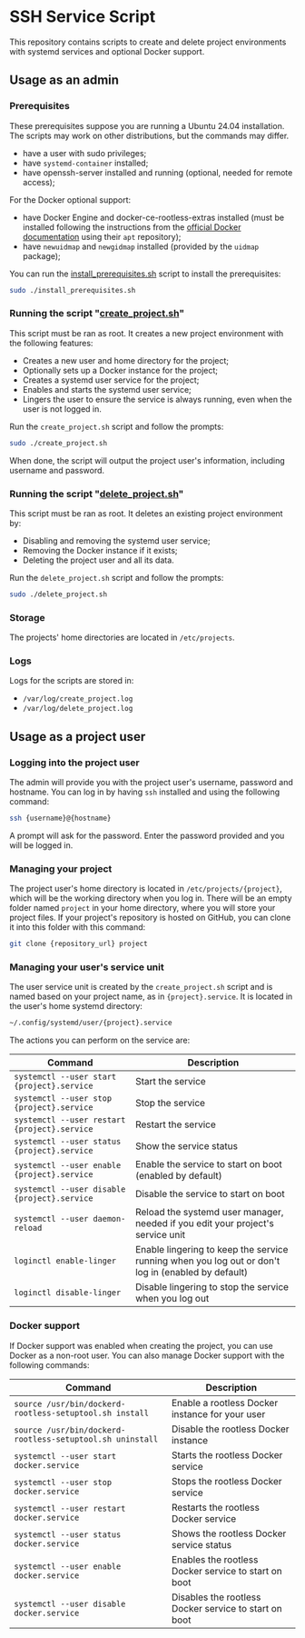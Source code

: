 # SSH Service Script

This repository contains scripts to create and delete project environments with systemd services and optional Docker support.

## Usage as an admin

### Prerequisites

These prerequisites suppose you are running a Ubuntu 24.04 installation. The scripts may work on other distributions, but the commands may differ.

- have a user with sudo privileges;
- have `systemd-container` installed;
- have openssh-server installed and running (optional, needed for remote access);

For the Docker optional support:

- have Docker Engine and docker-ce-rootless-extras installed (must be installed following the instructions from the [official Docker documentation](https://docs.docker.com/engine/install/ubuntu/) using their `apt` repository);
- have `newuidmap` and `newgidmap` installed (provided by the `uidmap` package);

You can run the [install_prerequisites.sh](install_prerequisites.sh) script to install the prerequisites:

```sh
sudo ./install_prerequisites.sh
```

### Running the script "[create_project.sh](create_project.sh)"

This script must be ran as root. It creates a new project environment with the following features:

- Creates a new user and home directory for the project;
- Optionally sets up a Docker instance for the project;
- Creates a systemd user service for the project;
- Enables and starts the systemd user service;
- Lingers the user to ensure the service is always running, even when the user is not logged in.

Run the `create_project.sh` script and follow the prompts:

```sh
sudo ./create_project.sh
```

When done, the script will output the project user's information, including username and password.

### Running the script "[delete_project.sh](delete_project.sh)"

This script must be ran as root. It deletes an existing project environment by:

- Disabling and removing the systemd user service;
- Removing the Docker instance if it exists;
- Deleting the project user and all its data.

Run the `delete_project.sh` script and follow the prompts:

```sh
sudo ./delete_project.sh
```

### Storage

The projects' home directories are located in `/etc/projects`.

### Logs

Logs for the scripts are stored in:

- `/var/log/create_project.log`
- `/var/log/delete_project.log`

## Usage as a project user

### Logging into the project user

The admin will provide you with the project user's username, password and hostname. You can log in by having `ssh` installed and using the following command:

```sh
ssh {username}@{hostname}
```

A prompt will ask for the password. Enter the password provided and you will be logged in.

### Managing your project

The project user's home directory is located in `/etc/projects/{project}`, which will be the working directory when you log in. There will be an empty folder named `project` in your home directory, where you will store your project files. If your project's repository is hosted on GitHub, you can clone it into this folder with this command:

```sh
git clone {repository_url} project
```

### Managing your user's service unit

The user service unit is created by the `create_project.sh` script and is named based on your project name, as in  `{project}.service`. It is located in the user's home systemd directory:

```sh
~/.config/systemd/user/{project}.service
```

The actions you can perform on the service are:

| Command | Description |
| --- | --- |
| `systemctl --user start {project}.service` | Start the service |
| `systemctl --user stop {project}.service` | Stop the service |
| `systemctl --user restart {project}.service` | Restart the service |
| `systemctl --user status {project}.service` | Show the service status |
| `systemctl --user enable {project}.service` | Enable the service to start on boot (enabled by default) |
| `systemctl --user disable {project}.service` | Disable the service to start on boot |
| `systemctl --user daemon-reload` | Reload the systemd user manager, needed if you edit your project's service unit |
| `loginctl enable-linger` | Enable lingering to keep the service running when you log out or don't log in (enabled by default) |
| `loginctl disable-linger` | Disable lingering to stop the service when you log out |

### Docker support

If Docker support was enabled when creating the project, you can use Docker as a non-root user. You can also manage Docker support with the following commands:

| Command | Description |
| --- | --- |
| `source /usr/bin/dockerd-rootless-setuptool.sh install` | Enable a rootless Docker instance for your user |
| `source /usr/bin/dockerd-rootless-setuptool.sh uninstall` | Disable the rootless Docker instance |
| `systemctl --user start docker.service` | Starts the rootless Docker service |
| `systemctl --user stop docker.service` | Stops the rootless Docker service |
| `systemctl --user restart docker.service` | Restarts the rootless Docker service |
| `systemctl --user status docker.service` | Shows the rootless Docker service status |
| `systemctl --user enable docker.service` | Enables the rootless Docker service to start on boot |
| `systemctl --user disable docker.service` | Disables the rootless Docker service to start on boot |
